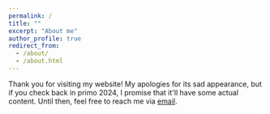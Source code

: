 ```yaml
---
permalink: /
title: ""
excerpt: "About me"
author_profile: true
redirect_from: 
  - /about/
  - /about.html
---
```



Thank you for visiting my website! My apologies for its sad appearance, but if you check back in primo 2024, I promise that it'll have some actual content. Until then, feel free to reach me via <a href="mailto:simone.krogh@nyu.edu">email</a>.

